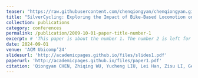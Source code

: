 ```yaml
---
teaser: "https://raw.githubusercontent.com/chenqiongyan/chenqiongyan.github.io/master/images/SilverCycling_thumbnail.jpg"
title: "SilverCycling: Exploring the Impact of Bike-Based Locomotion on Spatial Orientation for Older Adults in VR"
collection: publications
category: conferences
permalink: /publication/2009-10-01-paper-title-number-1
excerpt: # 'This paper is about the number 1. The number 2 is left for future work.'
date: 2024-09-01
venue: 'ACM Ubicomp’24'
slidesurl: 'http://academicpages.github.io/files/slides1.pdf'
paperurl: 'http://academicpages.github.io/files/paper1.pdf'
citation: 'Qiongyan CHEN, Zhiqing WU, Yucheng LIU, Lei Han, Zisu LI, Ge Lin KAN, and Mingming Fan. 2024. SilverCycling: Exploring the Impact of Bike-Based Locomotion on Spatial Orientation for Older Adults in VR. Proc. ACM Interact. Mob. Wearable Ubiquitous Technol. 8, 3, Article 95 (September 2024), 24 pages. https://doi.org/10.1145/3678522.'
---
```



